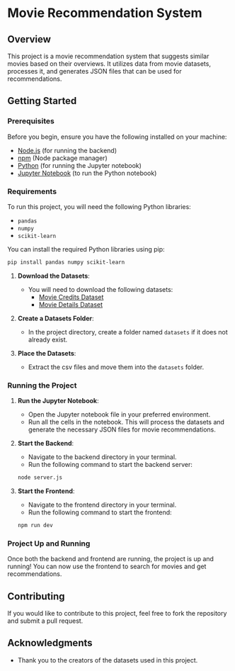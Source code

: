 # Movie Recommendation System

## Overview

This project is a movie recommendation system that suggests similar movies based on their overviews. It utilizes data from movie datasets, processes it, and generates JSON files that can be used for recommendations.

## Getting Started

### Prerequisites

Before you begin, ensure you have the following installed on your machine:

- [Node.js](https://nodejs.org/) (for running the backend)
- [npm](https://www.npmjs.com/) (Node package manager)
- [Python](https://www.python.org/) (for running the Jupyter notebook)
- [Jupyter Notebook](https://jupyter.org/) (to run the Python notebook)

### Requirements

To run this project, you will need the following Python libraries:

- `pandas`
- `numpy`
- `scikit-learn`

You can install the required Python libraries using pip:

```bash
pip install pandas numpy scikit-learn
```

1. **Download the Datasets**:

   - You will need to download the following datasets:
     - [Movie Credits Dataset](https://www.kaggle.com/datasets/tmdb/tmdb-movie-metadata?select=tmdb_5000_credits.csv)
     - [Movie Details Dataset](https://www.kaggle.com/datasets/tmdb/tmdb-movie-metadata?select=tmdb_5000_movies.csv)

2. **Create a Datasets Folder**:

   - In the project directory, create a folder named `datasets` if it does not already exist.

3. **Place the Datasets**:
   - Extract the csv files and move them into the `datasets` folder.

### Running the Project

1. **Run the Jupyter Notebook**:

   - Open the Jupyter notebook file in your preferred environment.
   - Run all the cells in the notebook. This will process the datasets and generate the necessary JSON files for movie recommendations.

2. **Start the Backend**:

   - Navigate to the backend directory in your terminal.
   - Run the following command to start the backend server:

   ```bash
   node server.js
   ```

3. **Start the Frontend**:
   - Navigate to the frontend directory in your terminal.
   - Run the following command to start the frontend:
   ```bash
   npm run dev
   ```

### Project Up and Running

Once both the backend and frontend are running, the project is up and running! You can now use the frontend to search for movies and get recommendations.

## Contributing

If you would like to contribute to this project, feel free to fork the repository and submit a pull request.

## Acknowledgments

- Thank you to the creators of the datasets used in this project.
